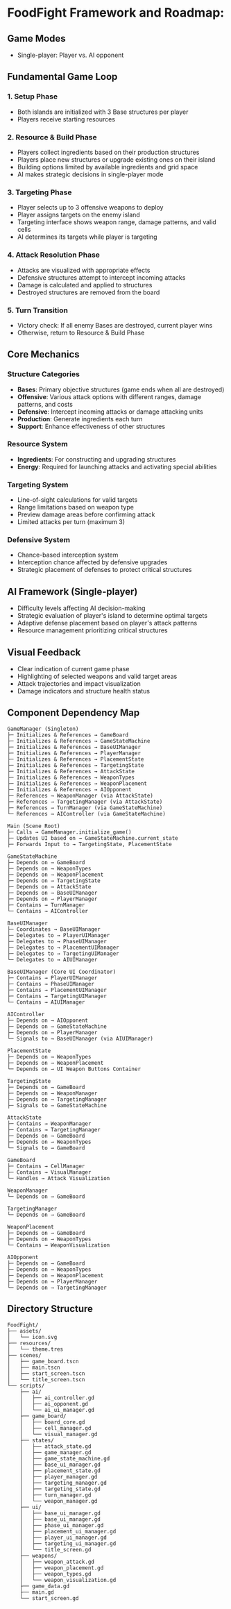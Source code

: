 #  FoodFight Framework and Roadmap:

## Game Modes
- Single-player: Player vs. AI opponent

## Fundamental Game Loop

### 1. Setup Phase
- Both islands are initialized with 3 Base structures per player
- Players receive starting resources

### 2. Resource & Build Phase
- Players collect ingredients based on their production structures
- Players place new structures or upgrade existing ones on their island
- Building options limited by available ingredients and grid space
- AI makes strategic decisions in single-player mode

### 3. Targeting Phase
- Player selects up to 3 offensive weapons to deploy
- Player assigns targets on the enemy island
- Targeting interface shows weapon range, damage patterns, and valid cells
- AI determines its targets while player is targeting

### 4. Attack Resolution Phase
- Attacks are visualized with appropriate effects
- Defensive structures attempt to intercept incoming attacks
- Damage is calculated and applied to structures
- Destroyed structures are removed from the board

### 5. Turn Transition
- Victory check: If all enemy Bases are destroyed, current player wins
- Otherwise, return to Resource & Build Phase

## Core Mechanics

### Structure Categories
- **Bases**: Primary objective structures (game ends when all are destroyed)
- **Offensive**: Various attack options with different ranges, damage patterns, and costs
- **Defensive**: Intercept incoming attacks or damage attacking units
- **Production**: Generate ingredients each turn
- **Support**: Enhance effectiveness of other structures

### Resource System
- **Ingredients**: For constructing and upgrading structures
- **Energy**: Required for launching attacks and activating special abilities

### Targeting System
- Line-of-sight calculations for valid targets
- Range limitations based on weapon type
- Preview damage areas before confirming attack
- Limited attacks per turn (maximum 3)

### Defensive System
- Chance-based interception system
- Interception chance affected by defensive upgrades
- Strategic placement of defenses to protect critical structures

## AI Framework (Single-player)
- Difficulty levels affecting AI decision-making
- Strategic evaluation of player's island to determine optimal targets
- Adaptive defense placement based on player's attack patterns
- Resource management prioritizing critical structures

## Visual Feedback
- Clear indication of current game phase
- Highlighting of selected weapons and valid target areas
- Attack trajectories and impact visualization
- Damage indicators and structure health status

## Component Dependency Map

```
GameManager (Singleton)
├─ Initializes & References → GameBoard
├─ Initializes & References → GameStateMachine
├─ Initializes & References → BaseUIManager
├─ Initializes & References → PlayerManager
├─ Initializes & References → PlacementState
├─ Initializes & References → TargetingState
├─ Initializes & References → AttackState
├─ Initializes & References → WeaponTypes
├─ Initializes & References → WeaponPlacement
├─ Initializes & References → AIOpponent
├─ References → WeaponManager (via AttackState)
├─ References → TargetingManager (via AttackState)
├─ References → TurnManager (via GameStateMachine)
└─ References → AIController (via GameStateMachine)

Main (Scene Root)
├─ Calls → GameManager.initialize_game()
├─ Updates UI based on → GameStateMachine.current_state
├─ Forwards Input to → TargetingState, PlacementState

GameStateMachine
├─ Depends on → GameBoard
├─ Depends on → WeaponTypes
├─ Depends on → WeaponPlacement
├─ Depends on → TargetingState
├─ Depends on → AttackState
├─ Depends on → BaseUIManager
├─ Depends on → PlayerManager
├─ Contains → TurnManager
└─ Contains → AIController

BaseUIManager
├─ Coordinates → BaseUIManager
├─ Delegates to → PlayerUIManager
├─ Delegates to → PhaseUIManager
├─ Delegates to → PlacementUIManager
├─ Delegates to → TargetingUIManager
└─ Delegates to → AIUIManager

BaseUIManager (Core UI Coordinator)
├─ Contains → PlayerUIManager
├─ Contains → PhaseUIManager
├─ Contains → PlacementUIManager
├─ Contains → TargetingUIManager
└─ Contains → AIUIManager

AIController
├─ Depends on → AIOpponent
├─ Depends on → GameStateMachine
├─ Depends on → PlayerManager
└─ Signals to → BaseUIManager (via AIUIManager)

PlacementState
├─ Depends on → WeaponTypes
├─ Depends on → WeaponPlacement
└─ Depends on → UI Weapon Buttons Container

TargetingState
├─ Depends on → GameBoard
├─ Depends on → WeaponManager
├─ Depends on → TargetingManager
├─ Signals to → GameStateMachine

AttackState
├─ Contains → WeaponManager
├─ Contains → TargetingManager
├─ Depends on → GameBoard
├─ Depends on → WeaponTypes
└─ Signals to → GameBoard

GameBoard
├─ Contains → CellManager
├─ Contains → VisualManager
└─ Handles → Attack Visualization

WeaponManager
└─ Depends on → GameBoard

TargetingManager
└─ Depends on → GameBoard

WeaponPlacement
├─ Depends on → GameBoard
├─ Depends on → WeaponTypes
└─ Contains → WeaponVisualization

AIOpponent
├─ Depends on → GameBoard
├─ Depends on → WeaponTypes
├─ Depends on → WeaponPlacement
├─ Depends on → PlayerManager
└─ Depends on → TargetingManager
```

## Directory Structure

```
FoodFight/
├── assets/
│   └── icon.svg
├── resources/
│   └── theme.tres
├── scenes/
│   ├── game_board.tscn
│   ├── main.tscn
│   ├── start_screen.tscn
│   └── title_screen.tscn
└── scripts/
    ├── ai/
    │   ├── ai_controller.gd
    │   ├── ai_opponent.gd
    │   └── ai_ui_manager.gd
    ├── game_board/
    │   ├── board_core.gd
    │   ├── cell_manager.gd
    │   └── visual_manager.gd
    ├── states/
    │   ├── attack_state.gd
    │   ├── game_manager.gd
    │   ├── game_state_machine.gd
    │   ├── base_ui_manager.gd
    │   ├── placement_state.gd
    │   ├── player_manager.gd
    │   ├── targeting_manager.gd
    │   ├── targeting_state.gd
    │   ├── turn_manager.gd
    │   └── weapon_manager.gd
    ├── ui/
    │   ├── base_ui_manager.gd
    │   ├── base_ui_manager.gd
    │   ├── phase_ui_manager.gd
    │   ├── placement_ui_manager.gd
    │   ├── player_ui_manager.gd
    │   ├── targeting_ui_manager.gd
    │   └── title_screen.gd
    ├── weapons/
    │   ├── weapon_attack.gd
    │   ├── weapon_placement.gd
    │   ├── weapon_types.gd
    │   └── weapon_visualization.gd
    ├── game_data.gd
    ├── main.gd
    └── start_screen.gd
```